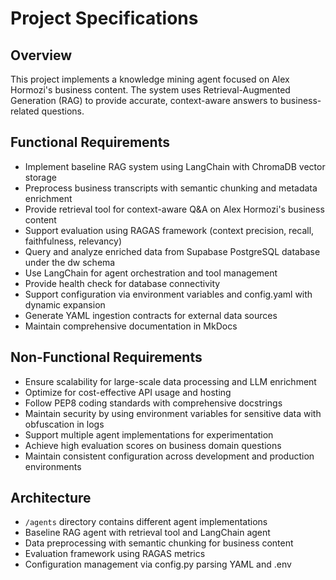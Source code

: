# Project Specifications

## Overview
This project implements a knowledge mining agent focused on Alex Hormozi's business content. The system uses Retrieval-Augmented Generation (RAG) to provide accurate, context-aware answers to business-related questions.

## Functional Requirements
- Implement baseline RAG system using LangChain with ChromaDB vector storage
- Preprocess business transcripts with semantic chunking and metadata enrichment
- Provide retrieval tool for context-aware Q&A on Alex Hormozi's business content
- Support evaluation using RAGAS framework (context precision, recall, faithfulness, relevancy)
- Query and analyze enriched data from Supabase PostgreSQL database under the dw schema
- Use LangChain for agent orchestration and tool management
- Provide health check for database connectivity
- Support configuration via environment variables and config.yaml with dynamic expansion
- Generate YAML ingestion contracts for external data sources
- Maintain comprehensive documentation in MkDocs

## Non-Functional Requirements
- Ensure scalability for large-scale data processing and LLM enrichment
- Optimize for cost-effective API usage and hosting
- Follow PEP8 coding standards with comprehensive docstrings
- Maintain security by using environment variables for sensitive data with obfuscation in logs
- Support multiple agent implementations for experimentation
- Achieve high evaluation scores on business domain questions
- Maintain consistent configuration across development and production environments

## Architecture
- `/agents` directory contains different agent implementations
- Baseline RAG agent with retrieval tool and LangChain agent
- Data preprocessing with semantic chunking for business content
- Evaluation framework using RAGAS metrics
- Configuration management via config.py parsing YAML and .env